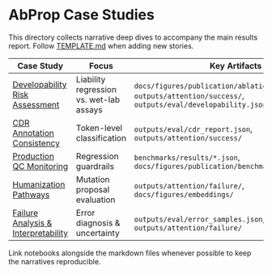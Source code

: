 # AbProp Case Studies

This directory collects narrative deep dives to accompany the main results report. Follow [TEMPLATE.md](TEMPLATE.md) when adding new stories.

| Case Study | Focus | Key Artifacts |
|------------|-------|---------------|
| [Developability Risk Assessment](developability.md) | Liability regression vs. wet-lab assays | `docs/figures/publication/ablations.pdf`, `outputs/attention/success/`, `outputs/eval/developability.json` |
| [CDR Annotation Consistency](cdr_annotation.md) | Token-level classification | `outputs/eval/cdr_report.json`, `outputs/attention/success/` |
| [Production QC Monitoring](qc_monitoring.md) | Regression guardrails | `benchmarks/results/*.json`, `docs/figures/publication/benchmark_comparison.pdf` |
| [Humanization Pathways](humanization.md) | Mutation proposal evaluation | `outputs/attention/failure/`, `docs/figures/embeddings/` |
| [Failure Analysis & Interpretability](interpretability_failure.md) | Error diagnosis & uncertainty | `outputs/eval/error_samples.json`, `outputs/attention/failure/` |

Link notebooks alongside the markdown files whenever possible to keep the narratives reproducible.
